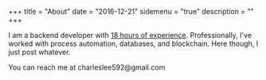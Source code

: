 +++
title = "About"
date = "2016-12-21"
sidemenu = "true"
description = ""
+++

I am a backend developer with [18 hours of experience](/files/20200902_udemy_aws_cert_course_certificate.pdf). Professionally, I've worked with process automation, databases, and blockchain. Here though, I just post whatever.

You can reach me at charleslee592<span style="display:none">foo</span>@gmail.com
